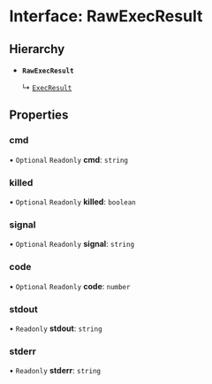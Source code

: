 # Interface: RawExecResult

## Hierarchy

- **`RawExecResult`**

  ↳ [`ExecResult`](ExecResult.md)



## Properties

### cmd

• `Optional` `Readonly` **cmd**: `string`


### killed

• `Optional` `Readonly` **killed**: `boolean`


### signal

• `Optional` `Readonly` **signal**: `string`


### code

• `Optional` `Readonly` **code**: `number`


### stdout

• `Readonly` **stdout**: `string`


### stderr

• `Readonly` **stderr**: `string`
